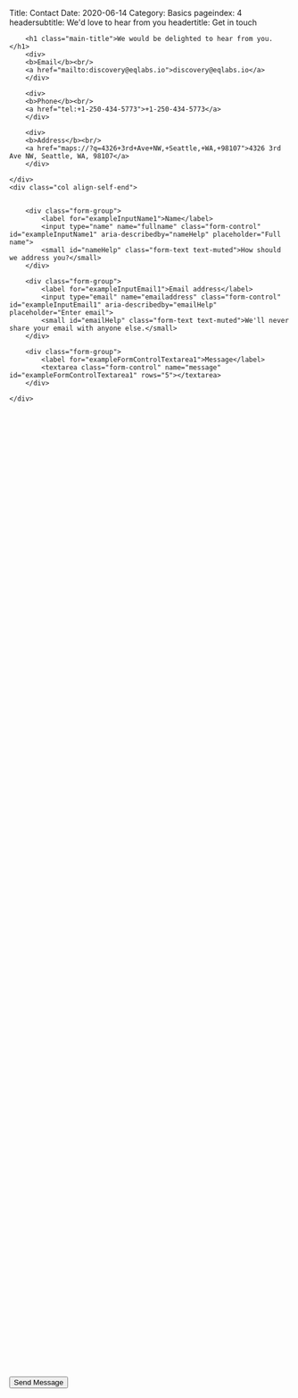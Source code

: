 Title: Contact
Date: 2020-06-14
Category: Basics
pageindex: 4
headersubtitle: We'd love to hear from you
headertitle: Get in touch

<form data-netlify="true" name="contact" method="POST">

<div class="row">
    <div class="col d-flex flex-column justify-content-around" style="min-height: 60vh;">

        <h1 class="main-title">We would be delighted to hear from you.</h1>
        <div>
        <b>Email</b><br/>
        <a href="mailto:discovery@eqlabs.io">discovery@eqlabs.io</a>
        </div>

        <div>
        <b>Phone</b><br/>
        <a href="tel:+1-250-434-5773">+1-250-434-5773</a>
        </div>

        <div>
        <b>Address</b><br/>
        <a href="maps://?q=4326+3rd+Ave+NW,+Seattle,+WA,+98107">4326 3rd Ave NW, Seattle, WA, 98107</a>
        </div>

    </div>
    <div class="col align-self-end">


        <div class="form-group">
            <label for="exampleInputName1">Name</label>
            <input type="name" name="fullname" class="form-control" id="exampleInputName1" aria-describedby="nameHelp" placeholder="Full name">
            <small id="nameHelp" class="form-text text-muted">How should we address you?</small>
        </div>

        <div class="form-group">
            <label for="exampleInputEmail1">Email address</label>
            <input type="email" name="emailaddress" class="form-control" id="exampleInputEmail1" aria-describedby="emailHelp" placeholder="Enter email">
            <small id="emailHelp" class="form-text text-muted">We'll never share your email with anyone else.</small>
        </div>

        <div class="form-group">
            <label for="exampleFormControlTextarea1">Message</label>
            <textarea class="form-control" name="message" id="exampleFormControlTextarea1" rows="5"></textarea>
        </div>

    </div>
</div>

<div class="row mb-5">
    <div class="col offset-6">
        <div class="form-group text-center">
            <button type="submit" class="btn btn-primary blue-button">Send Message</button>
        </div>
    </div>
</div>

</form>